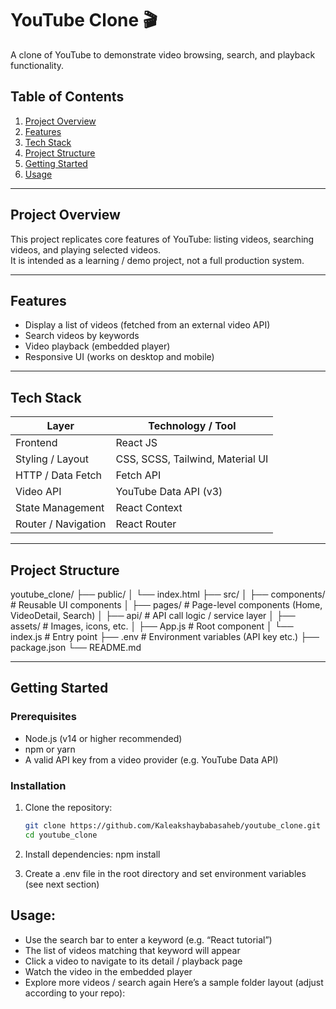# YouTube Clone 🎬

A clone of YouTube to demonstrate video browsing, search, and playback functionality.

## Table of Contents

1. [Project Overview](#project-overview)  
2. [Features](#features)  
3. [Tech Stack](#tech-stack)  
4. [Project Structure](#project-structure)  
5. [Getting Started](#getting-started)  
6. [Usage](#usage)  

---

## Project Overview

This project replicates core features of YouTube: listing videos, searching videos, and playing selected videos.  
It is intended as a learning / demo project, not a full production system.

---

## Features

- Display a list of videos (fetched from an external video API)  
- Search videos by keywords  
- Video playback (embedded player)  
- Responsive UI (works on desktop and mobile)  

---

## Tech Stack

| Layer        | Technology / Tool |
|----------------|--------------------|
| Frontend        | React JS |
| Styling / Layout | CSS, SCSS, Tailwind, Material UI |
| HTTP / Data Fetch | Fetch API |
| Video API        | YouTube Data API (v3) |
| State Management | React Context |
| Router / Navigation | React Router  |

---

## Project Structure
youtube_clone/
├── public/
│ └── index.html
├── src/
│ ├── components/ # Reusable UI components
│ ├── pages/ # Page-level components (Home, VideoDetail, Search)
│ ├── api/ # API call logic / service layer
│ ├── assets/ # Images, icons, etc.
│ ├── App.js # Root component
│ └── index.js # Entry point
├── .env # Environment variables (API key etc.)
├── package.json
└── README.md


---

## Getting Started

### Prerequisites

- Node.js (v14 or higher recommended)  
- npm or yarn  
- A valid API key from a video provider (e.g. YouTube Data API)  

### Installation

1. Clone the repository:

   ```bash
   git clone https://github.com/Kaleakshaybabasaheb/youtube_clone.git
   cd youtube_clone

2. Install dependencies:
npm install

3. Create a .env file in the root directory and set environment variables (see next section)

## Usage:
- Use the search bar to enter a keyword (e.g. “React tutorial”)
- The list of videos matching that keyword will appear
- Click a video to navigate to its detail / playback page
- Watch the video in the embedded player
- Explore more videos / search again
Here’s a sample folder layout (adjust according to your repo):

